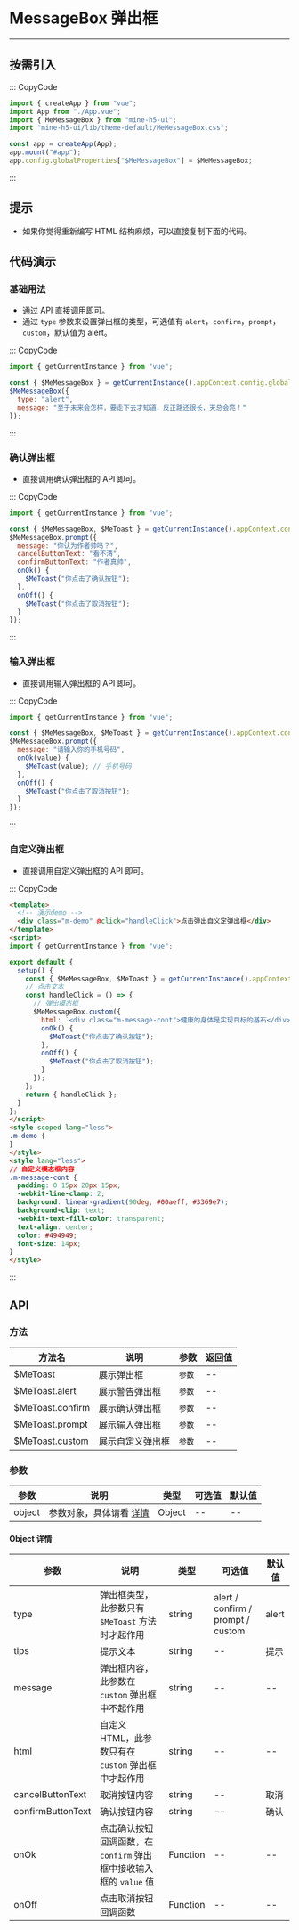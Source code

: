 # MessageBox 弹出框

---

## 按需引入

::: CopyCode

```JavaScript
import { createApp } from "vue";
import App from "./App.vue";
import { MeMessageBox } from "mine-h5-ui";
import "mine-h5-ui/lib/theme-default/MeMessageBox.css";

const app = createApp(App);
app.mount("#app");
app.config.globalProperties["$MeMessageBox"] = $MeMessageBox;
```

:::

## 提示

- 如果你觉得重新编写 HTML 结构麻烦，可以直接复制下面的代码。

## 代码演示

### 基础用法

- 通过 API 直接调用即可。
- 通过 `type` 参数来设置弹出框的类型，可选值有 `alert`，`confirm`，`prompt`，`custom`，默认值为 alert。

::: CopyCode

```JavaScript
import { getCurrentInstance } from "vue";

const { $MeMessageBox } = getCurrentInstance().appContext.config.globalProperties;
$MeMessageBox({
  type: "alert",
  message: "至于未来会怎样，要走下去才知道，反正路还很长，天总会亮！"
});
```

:::

### 确认弹出框

- 直接调用确认弹出框的 API 即可。

::: CopyCode

```JavaScript
import { getCurrentInstance } from "vue";

const { $MeMessageBox, $MeToast } = getCurrentInstance().appContext.config.globalProperties;
$MeMessageBox.prompt({
  message: "你认为作者帅吗？",
  cancelButtonText: "看不清",
  confirmButtonText: "作者真帅",
  onOk() {
    $MeToast("你点击了确认按钮");
  },
  onOff() {
    $MeToast("你点击了取消按钮");
  }
});
```

:::

### 输入弹出框

- 直接调用输入弹出框的 API 即可。

::: CopyCode

```JavaScript
import { getCurrentInstance } from "vue";

const { $MeMessageBox, $MeToast } = getCurrentInstance().appContext.config.globalProperties;
$MeMessageBox.prompt({
  message: "请输入你的手机号码",
  onOk(value) {
    $MeToast(value); // 手机号码
  },
  onOff() {
    $MeToast("你点击了取消按钮");
  }
});
```

:::

### 自定义弹出框

- 直接调用自定义弹出框的 API 即可。

::: CopyCode

```HTML
<template>
  <!-- 演示demo -->
  <div class="m-demo" @click="handleClick">点击弹出自义定弹出框</div>
</template>
<script>
import { getCurrentInstance } from "vue";

export default {
  setup() {
    const { $MeMessageBox, $MeToast } = getCurrentInstance().appContext.config.globalProperties;
    // 点击文本
    const handleClick = () => {
      // 弹出模态框
      $MeMessageBox.custom({
        html: `<div class="m-message-cont">健康的身体是实现目标的基石</div>`,
        onOk() {
          $MeToast("你点击了确认按钮");
        },
        onOff() {
          $MeToast("你点击了取消按钮");
        }
      });
    };
    return { handleClick };
  }
};
</script>
<style scoped lang="less">
.m-demo {
}
</style>
<style lang="less">
// 自定义模态框内容
.m-message-cont {
  padding: 0 15px 20px 15px;
  -webkit-line-clamp: 2;
  background: linear-gradient(90deg, #00aeff, #3369e7);
  background-clip: text;
  -webkit-text-fill-color: transparent;
  text-align: center;
  color: #494949;
  font-size: 14px;
}
</style>

```

:::

## API

### 方法

| 方法名           | 说明             | 参数   | 返回值 |
| ---------------- | ---------------- | ------ | ------ |
| $MeToast         | 展示弹出框       | `参数` | --     |
| $MeToast.alert   | 展示警告弹出框   | `参数` | --     |
| $MeToast.confirm | 展示确认弹出框   | `参数` | --     |
| $MeToast.prompt  | 展示输入弹出框   | `参数` | --     |
| $MeToast.custom  | 展示自定义弹出框 | `参数` | --     |

### 参数

| 参数   | 说明                               | 类型   | 可选值 | 默认值 |
| ------ | ---------------------------------- | ------ | ------ | ------ |
| object | 参数对象，具体请看 [详情](#object) | Object | --     | --     |

<h4 id="object">Object 详情</h4>

| 参数              | 说明                                                               | 类型     | 可选值                            | 默认值 |
| ----------------- | ------------------------------------------------------------------ | -------- | --------------------------------- | ------ |
| type              | 弹出框类型，此参数只有 `$MeToast` 方法时才起作用                   | string   | alert / confirm / prompt / custom | alert  |
| tips              | 提示文本                                                           | string   | --                                | 提示   |
| message           | 弹出框内容，此参数在 `custom` 弹出框中不起作用                     | string   | --                                | --     |
| html              | 自定义 HTML，此参数只有在 `custom` 弹出框中才起作用                | string   | --                                | --     |
| cancelButtonText  | 取消按钮内容                                                       | string   | --                                | 取消   |
| confirmButtonText | 确认按钮内容                                                       | string   | --                                | 确认   |
| onOk              | 点击确认按钮回调函数，在 `confirm` 弹出框中接收输入框的 `value` 值 | Function | --                                | --     |
| onOff             | 点击取消按钮回调函数                                               | Function | --                                | --     |
